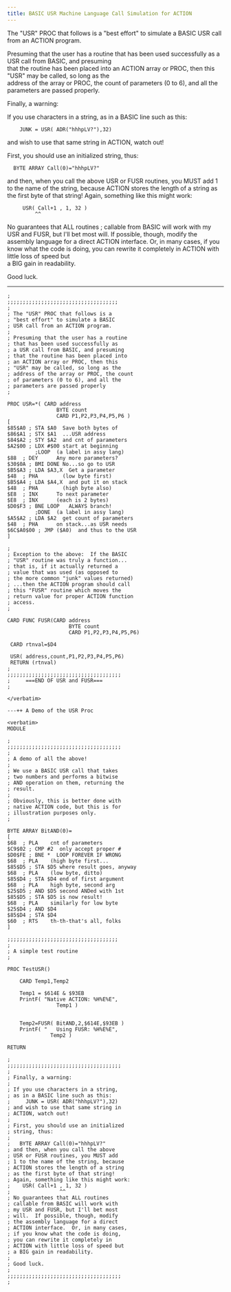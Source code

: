 ```yaml
---
title: BASIC USR Machine Language Call Simulation for ACTION
---
```

The "USR" PROC that follows is a "best effort" to simulate a BASIC USR call from an ACTION program.  
  
Presuming that the user has a routine that has been used successfully as a USR call from BASIC, and presuming  
that the routine has been placed into an ACTION array or PROC, then this "USR" may be called, so long as the  
address of the array or PROC, the count of parameters (0 to 6), and all the parameters are passed properly.  
  
Finally, a warning:  
  
If you use characters in a string, as in a BASIC line such as this:  
```
	JUNK = USR( ADR("hhhpLV?"),32)
```
  
and wish to use that same string in ACTION, watch out!  
  
First, you should use an initialized string, thus:  
  
```
  BYTE ARRAY Call(0)="hhhpLV?"
```
  
and then, when you call the above  USR or FUSR routines, you MUST add 1 to the name of the string, because ACTION stores the length of a string as the first byte of that string! Again, something like this might work:  
  
```
	 USR( Call+1 , 1, 32 )
		 ^^
```
  
No guarantees that ALL routines ; callable from BASIC will work with my USR and FUSR, but I'll bet most will.  If possible, though, modify the assembly language for a direct ACTION interface.  Or, in many cases, if you know what the code is doing, you can rewrite it completely in ACTION with little loss of speed but  
a BIG gain in readability.  
  
Good luck.  
  
---
  
```
;
;;;;;;;;;;;;;;;;;;;;;;;;;;;;;;;;;;;;
;
; The "USR" PROC that follows is a
; "best effort" to simulate a BASIC 
; USR call from an ACTION program.
;
; Presuming that the user has a routine
; that has been used successfully as
; a USR call from BASIC, and presuming
; that the routine has been placed into
; an ACTION array or PROC, then this
; "USR" may be called, so long as the 
; address of the array or PROC, the count
; of parameters (0 to 6), and all the
; parameters are passed properly
;
  
PROC USR=*( CARD address
				BYTE count
				CARD P1,P2,P3,P4,P5,P6 )
[
$85$A0 ; STA $A0  Save both bytes of
$86$A1 ; STX $A1  ...USR address
$84$A2 ; STY $A2  and cnt of parameters
$A2$00 ; LDX #$00 start at beginning
		 ;LOOP	(a label in assy lang)
$88	 ; DEY		Any more parameters?
$30$0A ; BMI DONE No...so go to USR
$B5$A3 ; LDA $A3,X  Get a parameter
$48	 ; PHA		  (low byte first)
$B5$A4 ; LDA $A4,X  and put it on stack
$48	 ; PHA		  (high byte also)
$E8	 ; INX		To next parameter
$E8	 ; INX		(each is 2 bytes)
$D0$F3 ; BNE LOOP	ALWAYS branch!
		 ;DONE	(a label in assy lang)
$A5$A2 ; LDA $A2  get count of parameters
$48	 ; PHA		on stack...as USR needs
$6C$A0$00 ; JMP ($A0)  and thus to the USR
]

;
; Exception to the above:  If the BASIC
; "USR" routine was truly a function...
; that is, if it actually returned a
; value that was used (as opposed to
; the more common "junk" values returned)
; ...then the ACTION program should call
; this "FUSR" routine which moves the
; return value for proper ACTION function
; access.
;			

CARD FUNC FUSR(CARD address
					BYTE count
					CARD P1,P2,P3,P4,P5,P6)

 CARD rtnval=$D4

 USR( address,count,P1,P2,P3,P4,P5,P6)
 RETURN (rtnval)
;
;;;;;;;;;;;;;;;;;;;;;;;;;;;;;;;;;;;;;
;	  ===END OF USR and FUSR===
;

</verbatim>

---++ A Demo of the USR Proc

<verbatim>
MODULE

;
;;;;;;;;;;;;;;;;;;;;;;;;;;;;;;;;;;;;;
;
; A demo of all the above!
;
; We use a BASIC USR call that takes
; two numbers and performs a bitwise
; AND operation on them, returning the
; result.
; 
; Obviously, this is better done with 
; native ACTION code, but this is for 
; illustration purposes only.
;

BYTE ARRAY BitAND(0)=
[ 
$68	 ; PLA	  cnt of parameters
$C9$02 ; CMP #2  only accept proper #
$D0$FE ; BNE *	LOOP FOREVER IF WRONG
$68	 ; PLA	  (high byte first...
$85$D5 ; STA $D5 where result goes, anyway
$68	 ; PLA	  (low byte, ditto)
$85$D4 ; STA $D4 end of first argument
$68	 ; PLA	  high byte, second arg
$25$D5 ; AND $D5 second ANDed with 1st
$85$D5 ; STA $D5 is now result!
$68	 ; PLA	  similarly for low byte
$25$D4 ; AND $D4
$85$D4 ; STA $D4
$60	 ; RTS	  th-th-that's all, folks
]

;;;;;;;;;;;;;;;;;;;;;;;;;;;;;;;;;;;;
;
; A simple test routine
;

PROC TestUSR()

	CARD Temp1,Temp2

	Temp1 = $614E & $93EB
	PrintF( "Native ACTION: %H%E%E",
				Temp1 )


	Temp2=FUSR( BitAND,2,$614E,$93EB )
	PrintF( "	Using FUSR: %H%E%E",
			  Temp2 )

RETURN

;
;;;;;;;;;;;;;;;;;;;;;;;;;;;;;;;;;;;;;
;
; Finally, a warning:
;
; If you use characters in a string,
; as in a BASIC line such as this:
;	  JUNK = USR( ADR("hhhpLV?"),32)
; and wish to use that same string in
; ACTION, watch out!
;
; First, you should use an initialized
; string, thus:
;
;	BYTE ARRAY Call(0)="hhhpLV?"
; and then, when you call the above 
; USR or FUSR routines, you MUST add
; 1 to the name of the string, because
; ACTION stores the length of a string
; as the first byte of that string!
; Again, something like this might work:
;	 USR( Call+1 , 1, 32 )
;				 ^^
; No guarantees that ALL routines 
; callable from BASIC will work with
; my USR and FUSR, but I'll bet most
; will.  If possible, though, modify
; the assembly language for a direct
; ACTION interface.  Or, in many cases,
; if you know what the code is doing,
; you can rewrite it completely in 
; ACTION with little loss of speed but
; a BIG gain in readability.
;
; Good luck.
;
;;;;;;;;;;;;;;;;;;;;;;;;;;;;;;;;;;;;;
;
```
